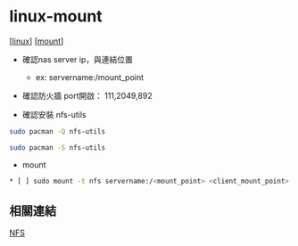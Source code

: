 # linux-mount
[[linux]]
[[mount]]

- 確認nas server ip，與連結位置
    - ex: servername:/mount_point

- 確認防火牆 port開啟： 111,2049,892

- 確認安裝 nfs-utils

```bash
sudo pacman -Q nfs-utils

sudo pacman -S nfs-utils
```

- mount

```bash
* [ ] sudo mount -t nfs servername:/<mount_point> <client_mount_point>
```

## 相關連結

[NFS](https://wiki.archlinux.org/title/NFS)

[//begin]: # "Autogenerated link references for markdown compatibility"
[linux]: linux.md "Linux"
[mount]: mount.md "mount"
[//end]: # "Autogenerated link references"